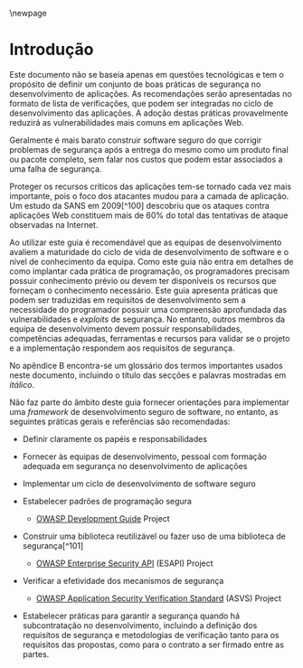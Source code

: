 \newpage
# Introdução

Este documento não se baseia apenas em questões tecnológicas e tem o
propósito de definir um conjunto de boas práticas de segurança no
desenvolvimento de aplicações. As recomendações serão apresentadas no
formato de lista de verificações, que podem ser integradas no ciclo de
desenvolvimento das aplicações. A adoção destas práticas provavelmente
reduzirá as vulnerabilidades mais comuns em aplicações Web.

Geralmente é mais barato construir software seguro do que corrigir
problemas de segurança após a entrega do mesmo como um produto final ou
pacote completo, sem falar nos custos que podem estar associados a uma
falha de segurança.

Proteger os recursos críticos das aplicações tem-se tornado cada vez
mais importante, pois o foco dos atacantes mudou para a camada de
aplicação. Um estudo da SANS em 2009[^100] descobriu que os ataques
contra aplicações Web constituem mais de 60% do total das tentativas de
ataque observadas na Internet.

Ao utilizar este guia é recomendável que as equipas de desenvolvimento
avaliem a maturidade do ciclo de vida de desenvolvimento de software e o
nível de conhecimento da equipa. Como este guia não entra em detalhes de
como implantar cada prática de programação, os programadores precisam
possuir conhecimento prévio ou devem ter disponíveis os recursos que
forneçam o conhecimento necessário. Este guia apresenta práticas que
podem ser traduzidas em requisitos de desenvolvimento sem a necessidade
do programador possuir uma compreensão aprofundada das vulnerabilidades
e *exploits* de segurança. No entanto, outros membros da equipa de
desenvolvimento devem possuir responsabilidades, competências adequadas,
ferramentas e recursos para validar se o projeto e a implementação
respondem aos requisitos de segurança.

No apêndice B encontra-se um glossário dos termos importantes usados
neste documento, incluindo o título das secções e palavras mostradas em
*itálico*.

Não faz parte do âmbito deste guia fornecer orientações para implementar
uma *framework* de desenvolvimento seguro de software, no entanto, as
seguintes práticas gerais e referências são recomendadas:

-   Definir claramente os papéis e responsabilidades

-   Fornecer às equipas de desenvolvimento, pessoal com formação
    adequada em segurança no desenvolvimento de aplicações

-   Implementar um ciclo de desenvolvimento de software seguro

-   Estabelecer padrões de programação segura

    -   [OWASP Development Guide][guide] Project

-   Construir uma biblioteca reutilizável ou fazer uso de uma biblioteca
    de segurança[^101]

    -   [OWASP Enterprise Security API][esapi] (ESAPI) Project

-   Verificar a efetividade dos mecanismos de segurança

    -   [OWASP Application Security Verification Standard][asvs] (ASVS) Project

-   Estabelecer práticas para garantir a segurança quando há
    subcontratação no desenvolvimento, incluindo a definição dos
    requisitos de segurança e metodologias de verificação tanto para
    os requisitos das propostas, como para o contrato a ser firmado
    entre as partes.

[asvs]: https://owasp.org/www-project-application-security-verification-standard/
[esapi]: https://owasp.org/www-project-enterprise-security-api/
[guide]: http://www.owasp.org/index.php/Category:OWASP_Guide_Project
